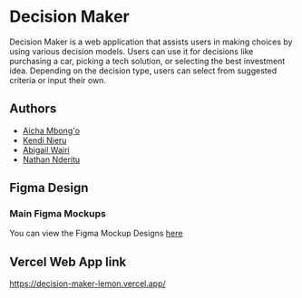 # Decision Maker

Decision Maker is a web application that assists users in making choices by using various decision models. Users can use it for decisions like purchasing a car, picking a tech solution, or selecting the best investment idea. Depending on the decision type, users can select from suggested criteria or input their own.

## Authors

- [Aicha Mbong'o]()
- [Kendi Njeru]()
- [Abigail Wairi](https://github.com/Abbymuso1)
- [Nathan Nderitu]()

## Figma Design
### Main Figma Mockups
You can view the Figma Mockup Designs [here](https://www.figma.com/design/kQ9PfXpMb0DhHpJnCQoEux/Decision-Makers?node-id=0%3A1&t=NIp4ta55vMXejFYp-1)

## Vercel Web App link
https://decision-maker-lemon.vercel.app/
